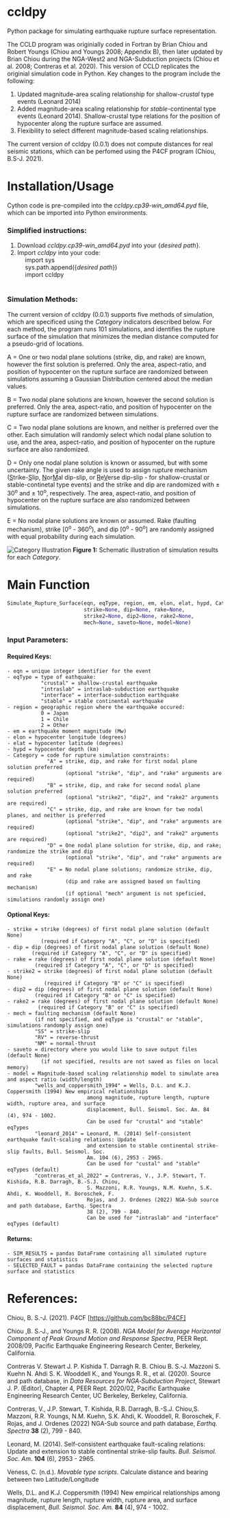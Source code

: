 # ccldpy

Python package for simulating earthquake rupture surface representation.

The CCLD program was originially coded in Fortran by Brian Chiou and Robert Youngs (Chiou and Youngs 2008; Appendix B), then later updated by Brian Chiou during the NGA-West2 and NGA-Subduction projects (Chiou et al. 2008; Contreras et al. 2020). This version of CCLD replicates the originial simulation code in Python. Key changes to the program include the following:
1. Updated magnitude-area scaling relationship for shallow-<em>crustal</em> type events (Leonard 2014)
2. Added magnitude-area scaling relationship for <em>stable</em>-continental type events (Leonard 2014). Shallow-crustal type relations for the position of hypocenter along the rupture surface are assumed.
3. Flexibility to select different magnitude-based scaling relationships.

The current version of ccldpy (0.0.1) does not compute distances for real seismic stations, which can be perfomed using the P4CF program (Chiou, B.S-J. 2021).

# Installation/Usage

Cython code is pre-compiled into the <em>ccldpy.cp39-win_amd64.pyd</em> file, which can be imported into Python environments. 
### Simplified instructions:

1. Download <em>ccldpy.cp39-win_amd64.pyd</em> into your {<em>desired path</em>}.
2. Import <em>ccldpy</em> into your code:<br>
   &ensp;&ensp; import sys<br>
   &ensp;&ensp; sys.path.append({<em>desired path</em>})<br>
   &ensp;&ensp; import ccldpy<br>

# 
### Simulation Methods:

The current version of ccldpy (0.0.1) supports five methods of simulation, which are specificed using the <em>Category</em> indicators described below. For each method, the program runs 101 simulations, and identifies the rupture surface of the simulation that minimizes the median distance computed for a pseudo-grid of locations.

A = One or two nodal plane solutions (strike, dip, and rake) are known, however the first solution is preferred. Only the area, aspect-ratio, and position of hypocenter on the rupture surface are randomized between simulations assuming a Gaussian Distribution centered about the median values.

B = Two nodal plane solutions are known, however the second solution is preferred. Only the area, aspect-ratio, and position of hypocenter on the rupture surface are randomized between simulations.

C = Two nodal plane solutions are known, and neither is preferred over the other. Each simulation will randomly select which nodal plane solution to use, and the area, aspect-ratio, and position of hypocenter on the rupture surface are also randomized.

D = Only one nodal plane solution is known or assumed, but with some uncertainty. The given rake angle is used to assign rupture mechanism (<u>S</u>trike-<u>S</u>lip, <u>N</u>or<u>M</u>al dip-slip, or <u>R</u>e<u>V</u>erse dip-slip - for shallow-crustal or stable-continetal type events) and the strike and dip are randomized with &#177; 30<sup>o</sup> and &#177; 10<sup>o</sup>, respectively. The area, aspect-ratio, and position of hypocenter on the rupture surface are also randomized between simulations.

E = No nodal plane solutions are known or assumed. Rake (faulting mechanism), strike [0<sup>o</sup> - 360<sup>o</sup>), and dip [0<sup>o</sup> - 90<sup>o</sup>] are randomly assigned with equal probability during each simulation.

![Category Illustration](https://user-images.githubusercontent.com/71461454/220185818-708986c3-28ff-4dfa-b54b-e225dfe261f3.png)
<b>Figure 1:</b> Schematic illustration of simulation results for each <em>Category</em>.


# Main Function
```python
Simulate_Rupture_Surface(eqn, eqType, region, em, elon, elat, hypd, Category,
                         strike=None, dip=None, rake=None, 
                         strike2=None, dip2=None, rake2=None,
                         mech=None, saveto=None, model=None)
```

### Input Parameters:

#### Required Keys:

    - eqn = unique integer identifier for the event
    - eqType = type of eathquake:
               "crustal" = shallow-crustal earthquake
               "intraslab" = intraslab-subduction earthquake
               "interface" = interface-subduction earthquake
               "stable" = stable continental earthquake
    - region = geographic region where the earthquake occured:
               0 = Japan
               1 = Chile
               2 = Other
    - em = earthquake moment magnitude (Mw)
    - elon = hypocenter longitude (degrees)
    - elat = hypocenter latitude (degrees)
    - hypd = hypocenter depth (km)
    - Category = code for rupture simulation constraints:
                 "A" = strike, dip, and rake for first nodal plane solution preferred 
                       (optional "strike", "dip", and "rake" arguments are required)
                 "B" = strike, dip, and rake for second nodal plane solution preferred
                       (optional "strike2", "dip2", and "rake2" arguments are required)
                 "C" = strike, dip, and rake are known for two nodal planes, and neither is preferred
                       (optional "strike", "dip", and "rake" arguments are required)
                       (optional "strike2", "dip2", and "rake2" arguments are required)
                 "D" = One nodal plane solution for strike, dip, and rake; randomize the strike and dip
                       (optional "strike", "dip", and "rake" arguments are required)
                 "E" = No nodal plane solutions; randomize strike, dip, and rake
                       (dip and rake are assigned based on faulting mechanism)
                       (if optional "mech" argument is not speficied, simulations randomly assign one)
                            
#### Optional Keys:
    - strike = strike (degrees) of first nodal plane solution (default None)
               (required if Category "A", "C", or "D" is specified) 
    - dip = dip (degrees) of first nodal plane solution (default None)
            (required if Category "A", "C", or "D" is specified) 
    - rake = rake (degrees) of first nodal plane solution (default None)
             (required if Category "A", "C", or "D" is specified) 
    - strike2 = strike (degrees) of first nodal plane solution (default None)
                (required if Category "B" or "C" is specified) 
    - dip2 = dip (degrees) of first nodal plane solution (default None)
             (required if Category "B" or "C" is specified) 
    - rake2 = rake (degrees) of first nodal plane solution (default None)
              (required if Category "B" or "C" is specified) 
    - mech = faulting mechanism (default None)
             (if not specified, and eqType is "crustal" or "stable", simulations randomply assign one)
             "SS" = strike-slip
             "RV" = reverse-thrust
             "NM" = normal-thrust
    - saveto = directory where you would like to save output files (default None)
               (if not specified, results are not saved as files on local memory)
    - model = Magnitude-based scaling relationship model to simulate area and aspect ratio (width/length)
             "wells_and_coppersmith_1994" = Wells, D.L. and K.J. Coppersmith (1994) New empirical relationships 
                              among magnitude, rupture length, rupture width, rupture area, and surface 
                              displacement, Bull. Seismol. Soc. Am. 84 (4), 974 - 1002.
                              Can be used for "crustal" and "stable" eqTypes
             "leonard_2014" = Leonard, M. (2014) Self-consistent earthquake fault-scaling relations: Update
                              and extension to stable continental strike-slip faults, Bull. Seismol. Soc. 
                              Am. 104 (6), 2953 - 2965.
                              Can be used for "custal" and "stable" eqTypes (default)
             "contreras_et_al_2022" = Contreras, V., J.P. Stewart, T. Kishida, R.B. Darragh, B.-S.J. Chiou,
                              S. Mazzoni, R.R. Youngs, N.M. Kuehn, S.K. Ahdi, K. Wooddell, R. Boroschek, F.
                              Rojas, and J. Ordenes (2022) NGA-Sub source and path database, Earthq. Spectra
                              38 (2), 799 - 840.
                              Can be used for "intraslab" and "interface" eqTypes (default)
   
#### Returns:
    - SIM_RESULTS = pandas DataFrame containing all simulated rupture surfaces and statistics
    - SELECTED_FAULT = pandas DataFrame containing the selected rupture surface and statistics

# References:

Chiou, B. S.-J. (2021). P4CF [https://github.com/bc88bc/P4CF]

Chiou ,B. S.‐J., and Youngs R. R. (2008). <em>NGA Model for Average Horizontal Component of Peak Ground Motion and Response Spectra</em>, PEER Rept. 2008/09, Pacific Earthquake Engineering Research Center, Berkeley, California.

Contreras V. Stewart J. P. Kishida T. Darragh R. B. Chiou B. S.‐J. Mazzoni S. Kuehn N. Ahdi S. K. Wooddell K., and Youngs R. R., et al. (2020). Source and path database, in <em>Data Resources for NGA‐Subduction Project</em>, Stewart J. P. (Editor), Chapter 4, PEER Rept. 2020/02, Pacific Earthquake Engineering Research Center, UC Berkeley, Berkeley, California.

Contreras, V., J.P. Stewart, T. Kishida, R.B. Darragh, B.-S.J. Chiou,S. Mazzoni, R.R. Youngs, N.M. Kuehn, S.K. Ahdi, K. Wooddell, R. Boroschek, F. Rojas, and J. Ordenes (2022) NGA-Sub source and path database, <em>Earthq. Spectra</em> <b>38</b> (2), 799 - 840.

Leonard, M. (2014). Self-consistent earthquake fault-scaling relations: Update and extension to stable continental strike-slip faults. <em>Bull. Seismol. Soc. Am.</em> <b>104</b> (6), 2953 - 2965.

Veness, C. (n.d.). <em>Movable type scripts</em>. Calculate distance and bearing between two Latitude/Longitude

Wells, D.L. and K.J. Coppersmith (1994) New empirical relationships among magnitude, rupture length, rupture width, rupture area, and surface displacement, <em>Bull. Seismol. Soc. Am.</em> <b>84</b> (4), 974 - 1002.
